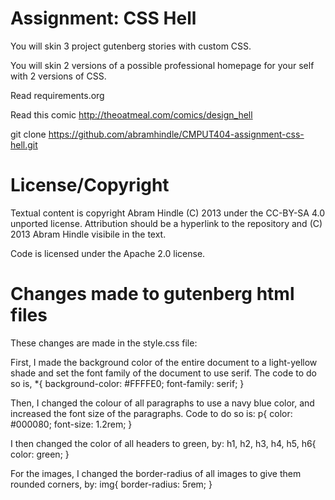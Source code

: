 Assignment: CSS Hell
====================

You will skin 3 project gutenberg stories with custom CSS.

You will skin 2 versions of a possible professional homepage for your
self with 2 versions of CSS.

Read requirements.org

Read this comic http://theoatmeal.com/comics/design_hell

git clone https://github.com/abramhindle/CMPUT404-assignment-css-hell.git

License/Copyright
=================

Textual content is copyright Abram Hindle (C) 2013 under the CC-BY-SA
4.0 unported license. Attribution should be a hyperlink to the
repository and (C) 2013 Abram Hindle visibile in the text.

Code is licensed under the Apache 2.0 license.

Changes made to gutenberg html files
====================================

These changes are made in the style.css file:

First, I made the background color of the entire document to a light-yellow shade and set the font family of the document to use serif. The code to do so is,
*{
    background-color: #FFFFE0;
    font-family: serif;
}

Then, I changed the colour of all paragraphs to use a navy blue color, and increased the font size of the paragraphs. Code to do so is:
p{
    color: #000080;
    font-size: 1.2rem;
}

I then changed the color of all headers to green, by:
h1, h2, h3, h4, h5, h6{
    color: green;
}

For the images, I changed the border-radius of all images to give them rounded corners, by:
img{
    border-radius: 5rem;
}
